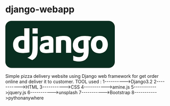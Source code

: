 # django-webapp
  ![Optional Text](index.jpg)



Simple pizza delivery website using Django web framework for get order online and deliver it to customer.
TOOL  used :
1---------->Django3.2
2----------->HTML
3----------->CSS
4----------->amine.js
5----------->jquery.js
6----------->unsplash
7----------->Bootstrap
8----------->pythonanywhere

